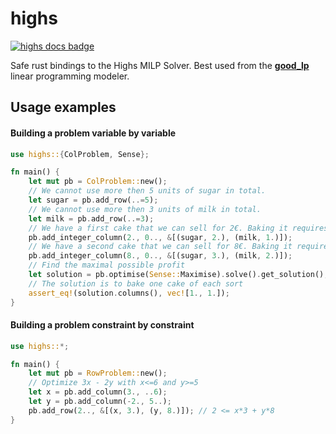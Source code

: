 # highs

[![highs docs badge](https://docs.rs/highs/badge.svg)](https://docs.rs/highs)

Safe rust bindings to the Highs MILP Solver. Best used from the [**good_lp**](https://crates.io/crates/good_lp) linear
programming modeler.

## Usage examples

#### Building a problem variable by variable

```rust
use highs::{ColProblem, Sense};

fn main() {
    let mut pb = ColProblem::new();
    // We cannot use more then 5 units of sugar in total.
    let sugar = pb.add_row(..=5);
    // We cannot use more then 3 units of milk in total.
    let milk = pb.add_row(..=3);
    // We have a first cake that we can sell for 2€. Baking it requires 1 unit of milk and 2 of sugar.
    pb.add_integer_column(2., 0.., &[(sugar, 2.), (milk, 1.)]);
    // We have a second cake that we can sell for 8€. Baking it requires 2 units of milk and 3 of sugar.
    pb.add_integer_column(8., 0.., &[(sugar, 3.), (milk, 2.)]);
    // Find the maximal possible profit
    let solution = pb.optimise(Sense::Maximise).solve().get_solution();
    // The solution is to bake one cake of each sort
    assert_eq!(solution.columns(), vec![1., 1.]);
}
```

#### Building a problem constraint by constraint

```rust
use highs::*;

fn main() {
    let mut pb = RowProblem::new();
    // Optimize 3x - 2y with x<=6 and y>=5
    let x = pb.add_column(3., ..6);
    let y = pb.add_column(-2., 5..);
    pb.add_row(2.., &[(x, 3.), (y, 8.)]); // 2 <= x*3 + y*8
}
```
